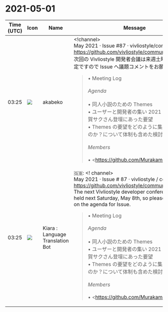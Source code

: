 # 2021-05-01

|Time (UTC)|Icon|Name|Message|
|---|---|---|---|
|03:25|![](https://avatars.slack-edge.com/2019-05-15/624511073651_25909952cd7a069ceed2_72.png)|akabeko|<!channel><br>May 2021 · Issue #87 · vivliostyle/community<br><https://github.com/vivliostyle/community/issues/87><br>次回の Vivliostyle 開発者会議は来週土曜 5/8 開催予定ですので Issue へ議題コメントをお願いします<br><blockquote>• Meeting Log<br><br>*Agenda*<br><br>• 同人小説のための Themes<br>    • ユーザーと開発者の集い 2021 春における逢賀サクさん登壇にあった要望<br>    • Themes の要望をどのように集めて開発するのか？について体制も含めた検討をしたい<br><br>*Members*<br><br>• <https://github.com/MurakamiShinyu|@MurakamiShinyu><br>• <https://github.com/ogwata|@ogwata><br>• <https://github.com/spring-raining|@spring-raining><br>• <https://github.com/yamasy1549|@yamasy1549><br>• <https://github.com/takanakahiko|@takanakahiko><br>• <https://github.com/AyumuTakai|@AyumuTakai><br>• <https://github.com/akabekobeko|@akabekobeko> (Scribe)</blockquote>|
|03:25|![](https://avatars.slack-edge.com/2021-03-01/1807880975282_5c8ad89e782096649baa_72.png)|Kiara : Language Translation Bot|🇬🇧: &lt;! channel&gt;<br>May 2021 · Issue # 87 · vivliostyle / community<br><https://github.com/vivliostyle/community/issues/87><br>The next Vivliostyle developer conference will be held next Saturday, May 8th, so please comment on the agenda for Issue.<br><blockquote>• Meeting Log<br><br>*Agenda*<br><br>• 同人小説のための Themes<br>    • ユーザーと開発者の集い 2021 春における逢賀サクさん登壇にあった要望<br>    • Themes の要望をどのように集めて開発するのか？について体制も含めた検討をしたい<br><br>*Members*<br><br>• <https://github.com/MurakamiShinyu|@MurakamiShinyu><br>• <https://github.com/ogwata|@ogwata><br>• <https://github.com/spring-raining|@spring-raining><br>• <https://github.com/yamasy1549|@yamasy1549><br>• <https://github.com/takanakahiko|@takanakahiko><br>• <https://github.com/AyumuTakai|@AyumuTakai><br>• <https://github.com/akabekobeko|@akabekobeko> (Scribe)</blockquote>|
